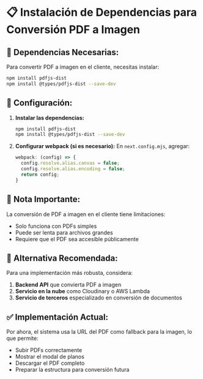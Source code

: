 # 📋 Instalación de Dependencias para Conversión PDF a Imagen

## 🎯 **Dependencias Necesarias:**

Para convertir PDF a imagen en el cliente, necesitas instalar:

```bash
npm install pdfjs-dist
npm install @types/pdfjs-dist --save-dev
```

## 🔧 **Configuración:**

1. **Instalar las dependencias:**
   ```bash
   npm install pdfjs-dist
   npm install @types/pdfjs-dist --save-dev
   ```

2. **Configurar webpack (si es necesario):**
   En `next.config.mjs`, agregar:
   ```javascript
   webpack: (config) => {
     config.resolve.alias.canvas = false;
     config.resolve.alias.encoding = false;
     return config;
   }
   ```

## 📝 **Nota Importante:**

La conversión de PDF a imagen en el cliente tiene limitaciones:
- Solo funciona con PDFs simples
- Puede ser lenta para archivos grandes
- Requiere que el PDF sea accesible públicamente

## 🚀 **Alternativa Recomendada:**

Para una implementación más robusta, considera:
1. **Backend API** que convierta PDF a imagen
2. **Servicio en la nube** como Cloudinary o AWS Lambda
3. **Servicio de terceros** especializado en conversión de documentos

## ✅ **Implementación Actual:**

Por ahora, el sistema usa la URL del PDF como fallback para la imagen, lo que permite:
- Subir PDFs correctamente
- Mostrar el modal de planos
- Descargar el PDF completo
- Preparar la estructura para conversión futura










